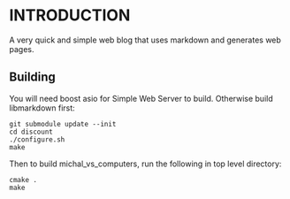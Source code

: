 # INTRODUCTION

A very quick and simple web blog that uses markdown and generates web pages.

## Building

You will need boost asio for Simple Web Server to build. Otherwise build libmarkdown first:


```
git submodule update --init
cd discount
./configure.sh
make
```

Then to build michal\_vs\_computers, run the following in top level directory:

```
cmake .
make
```
